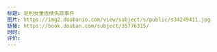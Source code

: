 ```yaml
---
标题: 足利女童连续失踪事件
图片: https://img2.doubanio.com/view/subject/s/public/s34249411.jpg
链接: https://book.douban.com/subject/35776315/
时时: 
评价:
---
```


